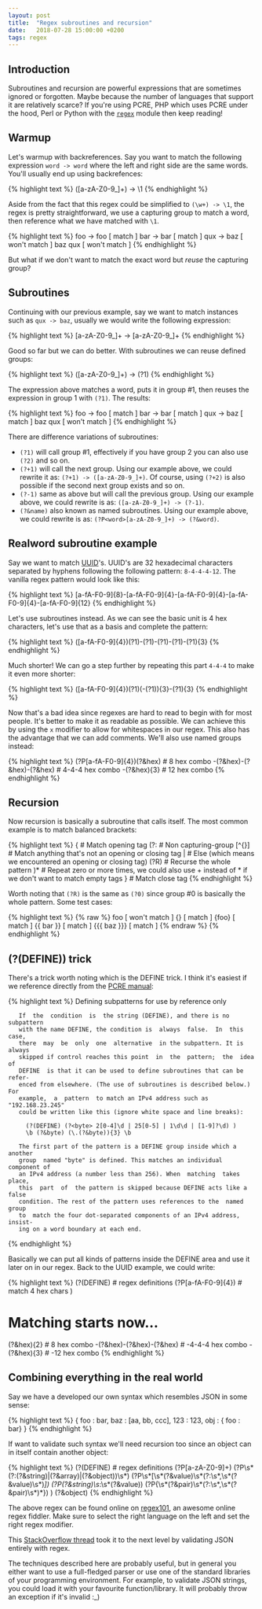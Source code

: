 ```yaml
---
layout: post
title:  "Regex subroutines and recursion"
date:   2018-07-28 15:00:00 +0200
tags: regex
---
```



## Introduction

Subroutines and recursion are powerful expressions that are sometimes ignored or forgotten. Maybe because the number of languages that support it are relatively scarce? If you're using PCRE, PHP which uses PCRE under the hood, Perl or Python with the [`regex`][pythonregex] module then keep reading!


## Warmup

Let's warmup with backreferences. Say you want to match the following expression `word -> word` where the left and right side are the same words. You'll usually end up using backrefences:

{% highlight text %}
([a-zA-Z0-9_]+) -> \1
{% endhighlight %}

Aside from the fact that this regex could be simplified to `(\w+) -> \1`, the regex is pretty straightforward, we use a capturing group to match a word, then reference what we have matched with `\1`. 

{% highlight text %}
foo -> foo  [ match ]
bar -> bar  [ match ]
qux -> baz  [ won't match ]
baz qux     [ won't match ]
{% endhighlight %}

But what if we don't want to match the exact word but *reuse* the capturing group?


## Subroutines

Continuing with our previous example, say we want to match instances such as `qux -> baz`, usually we would write the following expression:

{% highlight text %}
[a-zA-Z0-9_]+ -> [a-zA-Z0-9_]+
{% endhighlight %}

Good so far but we can do better. With subroutines we can reuse defined groups:

{% highlight text %}
([a-zA-Z0-9_]+) -> (?1)
{% endhighlight %}

The expression above matches a word, puts it in group #1, then reuses the expression in group 1 with `(?1)`. The results: 

{% highlight text %}
foo -> foo  [ match ]
bar -> bar  [ match ]
qux -> baz  [ match ]
baz qux     [ won't match ]
{% endhighlight %}

There are difference variations of subroutines:
- `(?1)` will call group #1, effectively if you have group 2 you can also use `(?2)` and so on.
- `(?+1)` will call the next group. Using our example above, we could rewrite it as: `(?+1) -> ([a-zA-Z0-9_]+)`. Of course, using `(?+2)` is also possible if the second next group exists and so on.
- `(?-1)` same as above but will call the previous group. Using our example above, we could rewrite is as: `([a-zA-Z0-9_]+) -> (?-1)`.
- `(?&name)` also known as named subroutines. Using our example above, we could rewrite is as: `(?P<word>[a-zA-Z0-9_]+) -> (?&word)`.


## Realword subroutine example

Say we want to match [UUID][uuidwiki]'s. UUID's are 32 hexadecimal characters separated by hyphens following the following pattern: `8-4-4-4-12`. The vanilla regex pattern would look like this:

{% highlight text %}
[a-fA-F0-9]{8}-[a-fA-F0-9]{4}-[a-fA-F0-9]{4}-[a-fA-F0-9]{4}-[a-fA-F0-9]{12}
{% endhighlight %}

Let's use subroutines instead. As we can see the basic unit is 4 hex characters, let's use that as a basis and complete the pattern:

{% highlight text %}
([a-fA-F0-9]{4})(?1)-(?1)-(?1)-(?1)-(?1){3}
{% endhighlight %}

Much shorter! We can go a step further by repeating this part `4-4-4` to make it even more shorter:

{% highlight text %}
([a-fA-F0-9]{4})(?1)(-(?1)){3}-(?1){3}
{% endhighlight %}

Now that's a bad idea since regexes are hard to read to begin with for most people. It's better to make it as readable as possible. We can achieve this by using the `x` modifier to allow for whitespaces in our regex. This also has the advantage that we can add comments. We'll also use named groups instead:

{% highlight text %}
(?P<hex>[a-fA-F0-9]{4})(?&hex) # 8 hex combo
-(?&hex)-(?&hex)-(?&hex)       # 4-4-4 hex combo
-(?&hex){3}                    # 12 hex combo
{% endhighlight %}


## Recursion

Now recursion is basically a subroutine that calls itself. The most common example is to match balanced brackets: 

{% highlight text %}
\{                 # Match opening tag
    (?:            # Non capturing-group
        [^{}]      # Match anything that's not an opening or closing tag
        |          # Else (which means we encountered an opening or closing tag)
        (?R)       # Recurse the whole pattern
    )*             # Repeat zero or more times, we could also use + instead of * if we don't want to match empty tags
\}                 # Match close tag
{% endhighlight %}

Worth noting that `(?R)` is the same as `(?0)` since group #0 is basically the whole pattern. Some test cases:

{% highlight text %}
{% raw %}
foo          [ won't match ]
{}           [ match ]
{foo}        [ match ]
{{ bar }}    [ match ]
{{{ baz }}}  [ match ]
{% endraw %}
{% endhighlight %}


## (?(DEFINE)) trick

There's a trick worth noting which is the DEFINE trick. I think it's easiest if we reference directly from the [PCRE manual][pcreman]:


{% highlight text %}
 Defining subpatterns for use by reference only

       If  the  condition  is  the string (DEFINE), and there is no subpattern
       with the name DEFINE, the condition is  always  false.  In  this  case,
       there  may  be  only  one  alternative  in the subpattern. It is always
       skipped if control reaches this point  in  the  pattern;  the  idea  of
       DEFINE  is that it can be used to define subroutines that can be refer-
       enced from elsewhere. (The use of subroutines is described below.)  For
       example,  a  pattern  to match an IPv4 address such as "192.168.23.245"
       could be written like this (ignore white space and line breaks):

         (?(DEFINE) (?<byte> 2[0-4]\d | 25[0-5] | 1\d\d | [1-9]?\d) )
         \b (?&byte) (\.(?&byte)){3} \b

       The first part of the pattern is a DEFINE group inside which a  another
       group  named "byte" is defined. This matches an individual component of
       an IPv4 address (a number less than 256). When  matching  takes  place,
       this  part  of  the pattern is skipped because DEFINE acts like a false
       condition. The rest of the pattern uses references to the  named  group
       to  match the four dot-separated components of an IPv4 address, insist-
       ing on a word boundary at each end.
{% endhighlight %}

Basically we can put all kinds of patterns inside the DEFINE area and use it later on in our regex. Back to the UUID example, we could write:

{% highlight text %}
(?(DEFINE)                     # regex definitions
    (?P<hex>[a-fA-F0-9]{4})    # match 4 hex chars
)
# Matching starts now...
(?&hex){2}                     # 8 hex combo
-(?&hex)-(?&hex)-(?&hex)       # -4-4-4 hex combo
-(?&hex){3}                    # -12 hex combo
{% endhighlight %}

## Combining everything in the real world

Say we have a developed our own syntax which resembles JSON in some sense:

{% highlight text %}
{
  foo : bar,
  baz : [aa, bb, ccc],
  123 : 123,
  obj : { foo : bar}
}
{% endhighlight %}

If want to validate such syntax we'll need recursion too since an object can in itself contain another object:

{% highlight text %}
(?(DEFINE)                     # regex definitions
    (?P<string>[a-zA-Z0-9]+)
    (?P<value>\s*(?:(?&string)|(?&array)|(?&object))\s*)
    (?P<array>\s*\[\s*(?&value)\s*(?:\s*,\s*(?&value)\s*)*\])
    (?P<pair>(?&string)\s*:\s*(?&value))
    (?P<object>\{\s*(?&pair)\s*(?:\s*,\s*(?&pair)\s*)*\})
)
(?&object)
{% endhighlight %}

The above regex can be found online on [regex101][regex101], an awesome online regex fiddler. Make sure to select the right language on the left and set the right regex modifier.

This [StackOverflow thread][sojsonregex] took it to the next level by validating JSON entirely with regex.

The techniques described here are probably useful, but in general you either want to use a full-fledged parser or use one of the standard libraries of your programming environment. For example, to validate JSON strings, you could load it with your favourite function/library. It will probably throw an exception if it's invalid :\_)


[pythonregex]: https://pypi.org/project/regex/
[uuidwiki]: https://en.wikipedia.org/wiki/Universally_unique_identifier
[pcreman]: http://www.pcre.org/pcre.txt
[jsonrfc]: https://tools.ietf.org/html/rfc7159#section-2
[antlrjson]: https://github.com/antlr/grammars-v4/blob/master/json/JSON.g4
[json.org]: https://json.org/
[sojsonregex]: https://stackoverflow.com/questions/2583472/regex-to-validate-json
[regex101]: https://regex101.com/r/5ST4kW/1